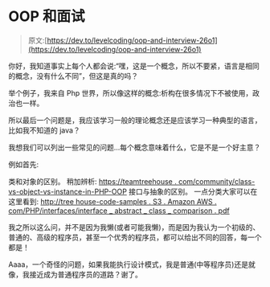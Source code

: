 # OOP 和面试

> 原文:[https://dev.to/levelcoding/oop-and-interview-26o1](https://dev.to/levelcoding/oop-and-interview-26o1)

你好，我知道事实上每个人都会说:“嘿，这是一个概念，所以不要紧，语言是相同的概念，没有什么不同”，但这是真的吗？

举个例子，我来自 Php 世界，所以像这样的概念:析构在很多情况下不被使用，政治也一样。

所以最后一个问题是，我应该学习一般的理论概念还是应该学习一种典型的语言，比如我不知道的 java？

我想我们可以列出一些常见的问题...每个概念意味着什么，它是不是一个好主意？

例如首先:

类和对象的区别。
稍加辨析:
[https://teamtreehouse . com/community/class-vs-object-vs-instance-in-PHP-OOP](https://teamtreehouse.com/community/class-vs-object-vs-instance-in-php-oop)
接口与抽象的区别。
一点分类大家可以在这里看到:
[http://tree house-code-samples . S3 . Amazon AWS . com/PHP/interfaces/interface _ abstract _ class _ comparison . pdf](http://treehouse-code-samples.s3.amazonaws.com/PHP/interfaces/interface_abstract_class_comparison.pdf)

我之所以这么问，并不是因为我懒(或者可能我懒)，而是因为我认为一个初级的、普通的、高级的程序员，甚至一个优秀的程序员，都可以给出不同的回答，每一个都是！

Aaaa，一个奇怪的问题，如果我能执行设计模式，我是普通(中等程序员)还是就像，我接近成为普通程序员的道路？谢了。